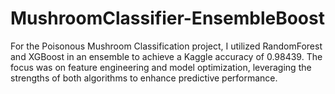 # MushroomClassifier-EnsembleBoost
For the Poisonous Mushroom Classification project, I utilized RandomForest and XGBoost in an ensemble to achieve a Kaggle accuracy of 0.98439. The focus was on feature engineering and model optimization, leveraging the strengths of both algorithms to enhance predictive performance.
